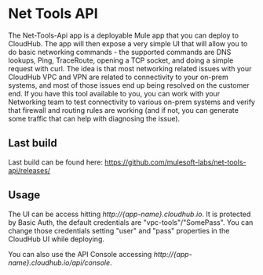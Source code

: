 # Net Tools API

The Net-Tools-Api app is a deployable Mule app that you can deploy to CloudHub. The app will then expose a very simple UI that will allow you to do basic networking commands - the supported commands are DNS lookups, Ping, TraceRoute, opening a TCP socket, and doing a simple request with curl. The idea is that most networking related issues with your CloudHub VPC and VPN are related to connectivity to your on-prem systems, and most of those issues end up being resolved on the customer end. If you have this tool available to you, you can work with your Networking team to test connectivity to various on-prem systems and verify that firewall and routing rules are working (and if not, you can generate some traffic that can help with diagnosing the issue).

## Last build

Last build can be found here: https://github.com/mulesoft-labs/net-tools-api/releases/

## Usage

The UI can be access hitting *http://{app-name}.cloudhub.io*. It is protected by Basic Auth, the default credentials are "vpc-tools"/"SomePass". You can change those credentials setting "user" and "pass" properties in the CloudHub UI while deploying.

You can also use the API Console accessing *http://{app-name}.cloudhub.io/api/console*.
